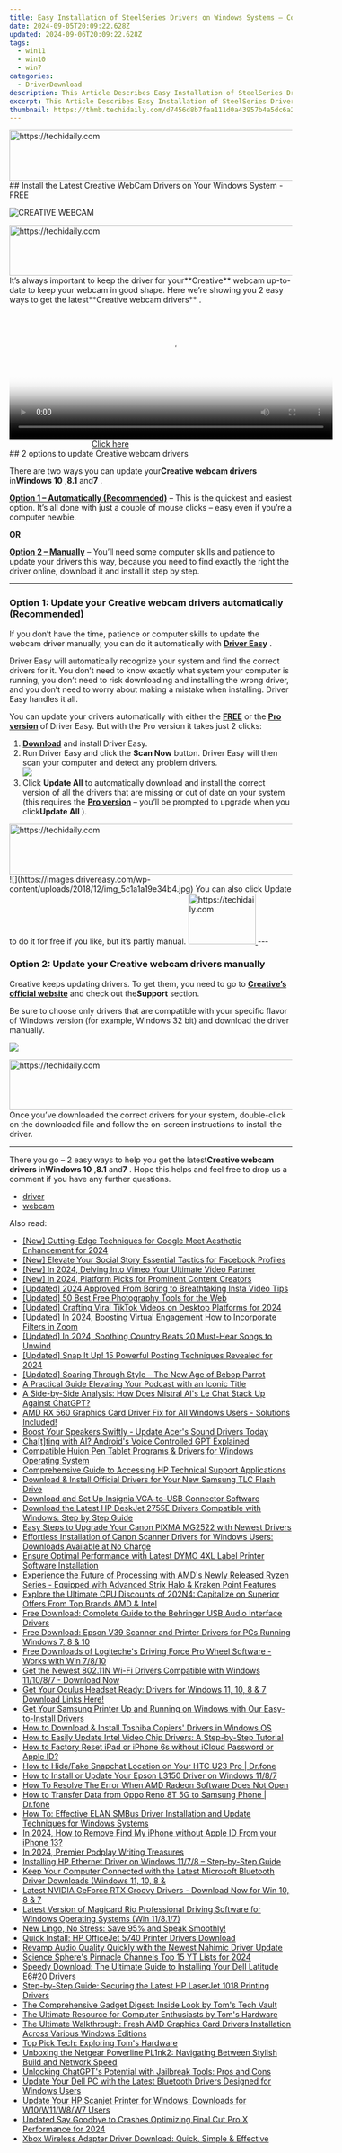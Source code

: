 ```yaml
---
title: Easy Installation of SteelSeries Drivers on Windows Systems – Comprehensive Guide
date: 2024-09-05T20:09:22.628Z
updated: 2024-09-06T20:09:22.628Z
tags:
  - win11
  - win10
  - win7
categories:
  - DriverDownload
description: This Article Describes Easy Installation of SteelSeries Drivers on Windows Systems – Comprehensive Guide
excerpt: This Article Describes Easy Installation of SteelSeries Drivers on Windows Systems – Comprehensive Guide
thumbnail: https://thmb.techidaily.com/d7456d8b7faa111d0a43957b4a5dc6a2bd7fa022e346daf01ae591cee8bd80cf.jpg
---
```


<!-- affiliate ads begin -->
<a href="https://appsumo.8odi.net/c/5597632/2123750/7443" target="_top" id="2123750">
  <img src="//a.impactradius-go.com/display-ad/7443-2123750" border="0" alt="https://techidaily.com" width="728" height="90"/>
</a>
<img height="0" width="0" src="https://appsumo.8odi.net/i/5597632/2123750/7443" style="position:absolute;visibility:hidden;" border="0" />
<!-- affiliate ads end -->
## Install the Latest Creative WebCam Drivers on Your Windows System - FREE

![CREATIVE WEBCAM](https://images.drivereasy.com/wp-content/uploads/2018/12/img_5c1a15c7bc10b-215x300.jpg)

<!-- affiliate ads begin -->
<a href="https://appsumo.8odi.net/c/5597632/2132162/7443" target="_top" id="2132162">
  <img src="//a.impactradius-go.com/display-ad/7443-2132162" border="0" alt="https://techidaily.com" width="728" height="90"/>
</a>
<img height="0" width="0" src="https://appsumo.8odi.net/i/5597632/2132162/7443" style="position:absolute;visibility:hidden;" border="0" />
<!-- affiliate ads end -->
 It’s always important to keep the driver for your**Creative** webcam up-to-date to keep your webcam in good shape. Here we’re showing you 2 easy ways to get the latest**Creative webcam drivers** .

<!-- affiliate ads begin -->
<span id="1982499">
					<video width="576" height="240" style="cursor:pointer"
           poster="//a.impactradius-go.com/display-clicktoplayimage/1982499.png"
           onclick="if(!this.playClicked){this.play();this.setAttribute('controls',true);this.playClicked=true;}">
	   <source src="//a.impactradius-go.com/display-ad/22993-1982499">
	   <img src="//a.impactradius-go.com/display-clicktoplayimage/1982499.png" style="border: none; height: 100%; width: 100%; object-fit: contain">
	</video>
	<div style="width:360px;text-align:center"><a href="javascript:window.open(decodeURIComponent('https%3A%2F%2Fhomestyler.sjv.io%2Fc%2F5597632%2F1982499%2F22993'), '_blank');void(0);">Click here</a></div>
</span>
<img height="0" width="0" src="https://imp.pxf.io/i/5597632/1982499/22993" style="position:absolute;visibility:hidden;" border="0" />
<!-- affiliate ads end -->
## 2 options to update Creative webcam drivers

 There are two ways you can update your**Creative webcam drivers** in**Windows 10** ,**8.1** and**7** .

**[Option 1 – Automatically (Recommended)](https://www.drivereasy.com/knowledge/creative-webcam-drivers-download-update-for-windows/#O1)**  – This is the quickest and easiest option. It’s all done with just a couple of mouse clicks – easy even if you’re a computer newbie.

**OR**

[**Option 2 – Manually**](https://tools.techidaily.com/drivereasy/download/) – You’ll need some computer skills and patience to update your drivers this way, because you need to find exactly the right the driver online, download it and install it step by step.

---

### Option 1: Update your Creative webcam drivers automatically (Recommended)

 If you don’t have the time, patience or computer skills to update the webcam driver manually, you can do it automatically with **[Driver Easy](https://tools.techidaily.com/drivereasy/download/)**  .

 Driver Easy will automatically recognize your system and find the correct drivers for it. You don’t need to know exactly what system your computer is running, you don’t need to risk downloading and installing the wrong driver, and you don’t need to worry about making a mistake when installing. Driver Easy handles it all.

 You can update your drivers automatically with either the [**FREE**](https://tools.techidaily.com/drivereasy/download/)  or the **[Pro version](https://tools.techidaily.com/drivereasy/download/)**  of Driver Easy. But with the Pro version it takes just 2 clicks:

1. **[Download](https://tools.techidaily.com/drivereasy/download/)**  and install Driver Easy.
2. Run Driver Easy and click the **Scan Now** button. Driver Easy will then scan your computer and detect any problem drivers.  
![](https://images.drivereasy.com/wp-content/uploads/2018/12/img_5c1a1a5e23c7f.jpg)
3. Click **Update All** to automatically download and install the correct version of all the drivers that are missing or out of date on your system (this requires the **[Pro version](https://tools.techidaily.com/drivereasy/download/)**  – you’ll be prompted to upgrade when you click**Update All** ).  
<!-- affiliate ads begin -->
<a href="https://ephamedtechinc.pxf.io/c/5597632/2137224/26400" target="_top" id="2137224">
  <img src="//a.impactradius-go.com/display-ad/26400-2137224" border="0" alt="https://techidaily.com" width="728" height="90"/>
</a>
<img height="0" width="0" src="https://ephamedtechinc.pxf.io/i/5597632/2137224/26400" style="position:absolute;visibility:hidden;" border="0" />
<!-- affiliate ads end -->
![](https://images.drivereasy.com/wp-content/uploads/2018/12/img_5c1a1a19e34b4.jpg) You can also click Update to do it for free if you like, but it’s partly manual.

<!-- affiliate ads begin -->
<a href="https://aligracehair.sjv.io/c/5597632/2135349/19272" target="_top" id="2135349">
  <img src="//a.impactradius-go.com/display-ad/19272-2135349" border="0" alt="https://techidaily.com" width="120" height="90"/>
</a>
<img height="0" width="0" src="https://aligracehair.sjv.io/i/5597632/2135349/19272" style="position:absolute;visibility:hidden;" border="0" />
<!-- affiliate ads end -->
---

### Option 2: Update your Creative webcam drivers manually

 Creative keeps updating drivers. To get them, you need to go to **[Creative’s official website](https://support.creative.com/products/products.aspx?catid=218)**  and check  out the**Support** section.

Be sure to choose only drivers that are compatible with  your specific flavor of Windows version (for example, Windows 32 bit) and download the driver manually.

![](https://images.drivereasy.com/wp-content/uploads/2018/12/img_5c1a1af89dfcd.jpg)

<!-- affiliate ads begin -->
<a href="https://bluettius.sjv.io/c/5597632/2139115/17108" target="_top" id="2139115">
  <img src="//a.impactradius-go.com/display-ad/17108-2139115" border="0" alt="https://techidaily.com" width="728" height="90"/>
</a>
<img height="0" width="0" src="https://bluettius.sjv.io/i/5597632/2139115/17108" style="position:absolute;visibility:hidden;" border="0" />
<!-- affiliate ads end -->
 Once you’ve downloaded the correct drivers for your system, double-click on the downloaded file and follow the on-screen instructions to install the driver.

---

 There you go – 2 easy ways to help you get the latest**Creative webcam drivers** in**Windows 10** ,**8.1** and**7** . Hope this helps and feel free to drop us a comment if you have any further questions.

* [driver](https://tools.techidaily.com/drivereasy/download/)
* [webcam](https://tools.techidaily.com/drivereasy/download/)

<ins class="adsbygoogle"
     style="display:block"
     data-ad-format="autorelaxed"
     data-ad-client="ca-pub-7571918770474297"
     data-ad-slot="1223367746"></ins>



<ins class="adsbygoogle"
     style="display:block"
     data-ad-client="ca-pub-7571918770474297"
     data-ad-slot="8358498916"
     data-ad-format="auto"
     data-full-width-responsive="true"></ins>

<span class="atpl-alsoreadstyle">Also read:</span>
<div><ul>
<li><a href="https://screen-video-capture.techidaily.com/new-cutting-edge-techniques-for-google-meet-aesthetic-enhancement-for-2024/"><u>[New] Cutting-Edge Techniques for Google Meet Aesthetic Enhancement for 2024</u></a></li>
<li><a href="https://facebook-video-content.techidaily.com/new-elevate-your-social-story-essential-tactics-for-facebook-profiles/"><u>[New] Elevate Your Social Story Essential Tactics for Facebook Profiles</u></a></li>
<li><a href="https://vimeo-videos.techidaily.com/new-in-2024-delving-into-vimeo-your-ultimate-video-partner/"><u>[New] In 2024, Delving Into Vimeo Your Ultimate Video Partner</u></a></li>
<li><a href="https://youtube-data.techidaily.com/n-2024-platform-picks-for-prominent-content-creators/"><u>[New] In 2024, Platform Picks for Prominent Content Creators</u></a></li>
<li><a href="https://instagram-video-recordings.techidaily.com/updated-2024-approved-from-boring-to-breathtaking-insta-video-tips/"><u>[Updated] 2024 Approved From Boring to Breathtaking Insta Video Tips</u></a></li>
<li><a href="https://article-knowledge.techidaily.com/updated-50-best-free-photography-tools-for-the-web/"><u>[Updated] 50 Best Free Photography Tools for the Web</u></a></li>
<li><a href="https://tiktok-video-files.techidaily.com/updated-crafting-viral-tiktok-videos-on-desktop-platforms-for-2024/"><u>[Updated] Crafting Viral TikTok Videos on Desktop Platforms for 2024</u></a></li>
<li><a href="https://fox-helps.techidaily.com/updated-in-2024-boosting-virtual-engagement-how-to-incorporate-filters-in-zoom/"><u>[Updated] In 2024, Boosting Virtual Engagement How to Incorporate Filters in Zoom</u></a></li>
<li><a href="https://tiktok-clips.techidaily.com/updated-in-2024-soothing-country-beats-20-must-hear-songs-to-unwind/"><u>[Updated] In 2024, Soothing Country Beats 20 Must-Hear Songs to Unwind</u></a></li>
<li><a href="https://snapchat-videos.techidaily.com/updated-snap-it-up-15-powerful-posting-techniques-revealed-for-2024/"><u>[Updated] Snap It Up! 15 Powerful Posting Techniques Revealed for 2024</u></a></li>
<li><a href="https://extra-guidance.techidaily.com/updated-soaring-through-style-the-new-age-of-bebop-parrot/"><u>[Updated] Soaring Through Style – The New Age of Bebop Parrot</u></a></li>
<li><a href="https://vp-tips.techidaily.com/a-practical-guide-elevating-your-podcast-with-an-iconic-title/"><u>A Practical Guide Elevating Your Podcast with an Iconic Title</u></a></li>
<li><a href="https://tech-hub.techidaily.com/a-side-by-side-analysis-how-does-mistral-ais-le-chat-stack-up-against-chatgpt/"><u>A Side-by-Side Analysis: How Does Mistral AI's Le Chat Stack Up Against ChatGPT?</u></a></li>
<li><a href="https://hardware-updates.techidaily.com/1722960017247-amd-rx-560-graphics-card-driver-fix-for-all-windows-users-solutions-included/"><u>AMD RX 560 Graphics Card Driver Fix for All Windows Users - Solutions Included!</u></a></li>
<li><a href="https://hardware-updates.techidaily.com/boost-your-speakers-swiftly-update-acers-sound-drivers-today/"><u>Boost Your Speakers Swiftly - Update Acer's Sound Drivers Today</u></a></li>
<li><a href="https://tech-revival.techidaily.com/chatting-with-ai-androids-voice-controlled-gpt-explained/"><u>Cha[t]ting with AI? Android's Voice Controlled GPT Explained</u></a></li>
<li><a href="https://hardware-updates.techidaily.com/compatible-huion-pen-tablet-programs-and-drivers-for-windows-operating-system/"><u>Compatible Huion Pen Tablet Programs & Drivers for Windows Operating System</u></a></li>
<li><a href="https://hardware-updates.techidaily.com/comprehensive-guide-to-accessing-hp-technical-support-applications/"><u>Comprehensive Guide to Accessing HP Technical Support Applications</u></a></li>
<li><a href="https://hardware-updates.techidaily.com/download-and-install-official-drivers-for-your-new-samsung-tlc-flash-drive/"><u>Download & Install Official Drivers for Your New Samsung TLC Flash Drive</u></a></li>
<li><a href="https://hardware-updates.techidaily.com/download-and-set-up-insignia-vga-to-usb-connector-software/"><u>Download and Set Up Insignia VGA-to-USB Connector Software</u></a></li>
<li><a href="https://hardware-updates.techidaily.com/download-the-latest-hp-deskjet-2755e-drivers-compatible-with-windows-step-by-step-guide/"><u>Download the Latest HP DeskJet 2755E Drivers Compatible with Windows: Step by Step Guide</u></a></li>
<li><a href="https://hardware-updates.techidaily.com/easy-steps-to-upgrade-your-canon-pixma-mg2522-with-newest-drivers/"><u>Easy Steps to Upgrade Your Canon PIXMA MG2522 with Newest Drivers</u></a></li>
<li><a href="https://hardware-updates.techidaily.com/effortless-installation-of-canon-scanner-drivers-for-windows-users-downloads-available-at-no-charge/"><u>Effortless Installation of Canon Scanner Drivers for Windows Users: Downloads Available at No Charge</u></a></li>
<li><a href="https://hardware-updates.techidaily.com/ensure-optimal-performance-with-latest-dymo-4xl-label-printer-software-installation/"><u>Ensure Optimal Performance with Latest DYMO 4XL Label Printer Software Installation</u></a></li>
<li><a href="https://hardware-updates.techidaily.com/experience-the-future-of-processing-with-amds-newly-released-ryzen-series-equipped-with-advanced-strix-halo-and-kraken-point-features/"><u>Experience the Future of Processing with AMD's Newly Released Ryzen Series - Equipped with Advanced Strix Halo & Kraken Point Features</u></a></li>
<li><a href="https://hardware-updates.techidaily.com/explore-the-ultimate-cpu-discounts-of-202n4-capitalize-on-superior-offers-from-top-brands-amd-and-intel/"><u>Explore the Ultimate CPU Discounts of 202N4: Capitalize on Superior Offers From Top Brands AMD & Intel</u></a></li>
<li><a href="https://hardware-updates.techidaily.com/free-download-complete-guide-to-the-behringer-usb-audio-interface-drivers/"><u>Free Download: Complete Guide to the Behringer USB Audio Interface Drivers</u></a></li>
<li><a href="https://hardware-updates.techidaily.com/free-download-epson-v39-scanner-and-printer-drivers-for-pcs-running-windows-7-8-and-10/"><u>Free Download: Epson V39 Scanner and Printer Drivers for PCs Running Windows 7, 8 & 10</u></a></li>
<li><a href="https://hardware-updates.techidaily.com/free-downloads-of-logiteches-driving-force-pro-wheel-software-works-with-win-7810/"><u>Free Downloads of Logiteche's Driving Force Pro Wheel Software - Works with Win 7/8/10</u></a></li>
<li><a href="https://hardware-updates.techidaily.com/get-the-newest-80211n-wi-fi-drivers-compatible-with-windows-111087-download-now/"><u>Get the Newest 802.11N Wi-Fi Drivers Compatible with Windows 11/10/8/7 - Download Now</u></a></li>
<li><a href="https://hardware-updates.techidaily.com/get-your-oculus-headset-ready-drivers-for-windows-11-10-8-and-7-download-links-here/"><u>Get Your Oculus Headset Ready: Drivers for Windows 11, 10, 8 & 7 Download Links Here!</u></a></li>
<li><a href="https://hardware-updates.techidaily.com/get-your-samsung-printer-up-and-running-on-windows-with-our-easy-to-install-drivers/"><u>Get Your Samsung Printer Up and Running on Windows with Our Easy-to-Install Drivers</u></a></li>
<li><a href="https://hardware-updates.techidaily.com/how-to-download-and-install-toshiba-copiers-drivers-in-windows-os/"><u>How to Download & Install Toshiba Copiers' Drivers in Windows OS</u></a></li>
<li><a href="https://hardware-updates.techidaily.com/how-to-easily-update-intel-video-chip-drivers-a-step-by-step-tutorial/"><u>How to Easily Update Intel Video Chip Drivers: A Step-by-Step Tutorial</u></a></li>
<li><a href="https://activate-lock.techidaily.com/how-to-factory-reset-ipad-or-iphone-6s-without-icloud-password-or-apple-id-by-drfone-ios/"><u>How to Factory Reset iPad or iPhone 6s without iCloud Password or Apple ID?</u></a></li>
<li><a href="https://location-social.techidaily.com/how-to-hidefake-snapchat-location-on-your-htc-u23-pro-drfone-by-drfone-virtual-android/"><u>How to Hide/Fake Snapchat Location on Your HTC U23 Pro | Dr.fone</u></a></li>
<li><a href="https://hardware-updates.techidaily.com/how-to-install-or-update-your-epson-l3150-driver-on-windows-1187/"><u>How to Install or Update Your Epson L3150 Driver on Windows 11/8/7</u></a></li>
<li><a href="https://win-able.techidaily.com/how-to-resolve-the-error-when-amd-radeon-software-does-not-open/"><u>How To Resolve The Error When AMD Radeon Software Does Not Open</u></a></li>
<li><a href="https://android-transfer.techidaily.com/how-to-transfer-data-from-oppo-reno-8t-5g-to-samsung-phone-drfone-by-drfone-transfer-from-android-transfer-from-android/"><u>How to Transfer Data from Oppo Reno 8T 5G to Samsung Phone | Dr.fone</u></a></li>
<li><a href="https://hardware-updates.techidaily.com/how-to-effective-elan-smbus-driver-installation-and-update-techniques-for-windows-systems/"><u>How To: Effective ELAN SMBus Driver Installation and Update Techniques for Windows Systems</u></a></li>
<li><a href="https://activate-lock.techidaily.com/in-2024-how-to-remove-find-my-iphone-without-apple-id-from-your-iphone-13-by-drfone-ios/"><u>In 2024, How to Remove Find My iPhone without Apple ID From your iPhone 13?</u></a></li>
<li><a href="https://extra-approaches.techidaily.com/in-2024-premier-podplay-writing-treasures/"><u>In 2024, Premier Podplay Writing Treasures</u></a></li>
<li><a href="https://hardware-updates.techidaily.com/installing-hp-ethernet-driver-on-windows-1178-step-by-step-guide/"><u>Installing HP Ethernet Driver on Windows 11/7/8 – Step-by-Step Guide</u></a></li>
<li><a href="https://hardware-updates.techidaily.com/keep-your-computer-connected-with-the-latest-microsoft-bluetooth-driver-downloads-windows-11-10-8-and/"><u>Keep Your Computer Connected with the Latest Microsoft Bluetooth Driver Downloads (Windows 11, 10, 8 &</u></a></li>
<li><a href="https://hardware-updates.techidaily.com/latest-nvidia-geforce-rtx-groovy-drivers-download-now-for-win-10-8-and-7/"><u>Latest NVIDIA GeForce RTX Groovy Drivers - Download Now for Win 10, 8 & 7</u></a></li>
<li><a href="https://hardware-updates.techidaily.com/latest-version-of-magicard-rio-professional-driving-software-for-windows-operating-systems-win-11817/"><u>Latest Version of Magicard Rio Professional Driving Software for Windows Operating Systems (Win 11/8.1/7)</u></a></li>
<li><a href="https://mondly-stories.techidaily.com/new-lingo-no-stress-save-95-and-speak-smoothly/"><u>New Lingo, No Stress: Save 95% and Speak Smoothly!</u></a></li>
<li><a href="https://hardware-updates.techidaily.com/quick-install-hp-officejet-5740-printer-drivers-download/"><u>Quick Install: HP OfficeJet 5740 Printer Drivers Download</u></a></li>
<li><a href="https://hardware-updates.techidaily.com/revamp-audio-quality-quickly-with-the-newest-nahimic-driver-update/"><u>Revamp Audio Quality Quickly with the Newest Nahimic Driver Update</u></a></li>
<li><a href="https://youtube-blog.techidaily.com/ce-spheres-pinnacle-channels-top-15-yt-lists-for-2024/"><u>Science Sphere's Pinnacle Channels Top 15 YT Lists for 2024</u></a></li>
<li><a href="https://hardware-updates.techidaily.com/speedy-download-the-ultimate-guide-to-installing-your-dell-latitude-e620-drivers/"><u>Speedy Download: The Ultimate Guide to Installing Your Dell Latitude E6#20 Drivers</u></a></li>
<li><a href="https://hardware-updates.techidaily.com/step-by-step-guide-securing-the-latest-hp-laserjet-1018-printing-drivers/"><u>Step-by-Step Guide: Securing the Latest HP LaserJet 1018 Printing Drivers</u></a></li>
<li><a href="https://hardware-updates.techidaily.com/the-comprehensive-gadget-digest-inside-look-by-toms-tech-vault/"><u>The Comprehensive Gadget Digest: Inside Look by Tom's Tech Vault</u></a></li>
<li><a href="https://hardware-updates.techidaily.com/the-ultimate-resource-for-computer-enthusiasts-by-toms-hardware/"><u>The Ultimate Resource for Computer Enthusiasts by Tom's Hardware</u></a></li>
<li><a href="https://hardware-updates.techidaily.com/the-ultimate-walkthrough-fresh-amd-graphics-card-drivers-installation-across-various-windows-editions/"><u>The Ultimate Walkthrough: Fresh AMD Graphics Card Drivers Installation Across Various Windows Editions</u></a></li>
<li><a href="https://hardware-updates.techidaily.com/top-pick-tech-exploring-toms-hardware/"><u>Top Pick Tech: Exploring Tom's Hardware</u></a></li>
<li><a href="https://fake-location.techidaily.com/unboxing-the-netgear-powerline-pl1nk2-navigating-between-stylish-build-and-network-speed/"><u>Unboxing the Netgear Powerline PL1nk2: Navigating Between Stylish Build and Network Speed</u></a></li>
<li><a href="https://tech-haven.techidaily.com/unlocking-chatgpts-potential-with-jailbreak-tools-pros-and-cons/"><u>Unlocking ChatGPT's Potential with Jailbreak Tools: Pros and Cons</u></a></li>
<li><a href="https://hardware-updates.techidaily.com/update-your-dell-pc-with-the-latest-bluetooth-drivers-designed-for-windows-users/"><u>Update Your Dell PC with the Latest Bluetooth Drivers Designed for Windows Users</u></a></li>
<li><a href="https://hardware-updates.techidaily.com/1722962379673-update-your-hp-scanjet-printer-for-windows-downloads-for-w10w11w8w7-users/"><u>Update Your HP Scanjet Printer for Windows: Downloads for W10/W11/W8/W7 Users</u></a></li>
<li><a href="https://ai-video-tools.techidaily.com/updated-say-goodbye-to-crashes-optimizing-final-cut-pro-x-performance-for-2024/"><u>Updated Say Goodbye to Crashes Optimizing Final Cut Pro X Performance for 2024</u></a></li>
<li><a href="https://hardware-updates.techidaily.com/xbox-wireless-adapter-driver-download-quick-simple-and-effective/"><u>Xbox Wireless Adapter Driver Download: Quick, Simple & Effective</u></a></li>
</ul></div>
